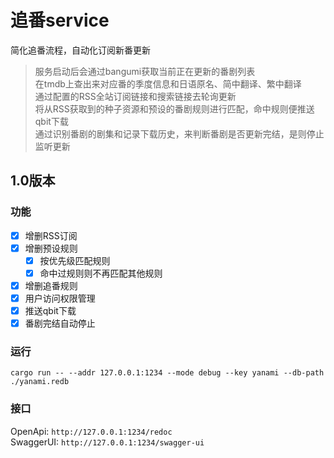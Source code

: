 # 追番service

简化追番流程，自动化订阅新番更新

> 服务启动后会通过bangumi获取当前正在更新的番剧列表  
> 在tmdb上查出来对应番的季度信息和日语原名、简中翻译、繁中翻译  
> 通过配置的RSS全站订阅链接和搜索链接去轮询更新  
> 将从RSS获取到的种子资源和预设的番剧规则进行匹配，命中规则便推送qbit下载  
> 通过识别番剧的剧集和记录下载历史，来判断番剧是否更新完结，是则停止监听更新

## 1.0版本

### 功能

- [x] 增删RSS订阅
- [x] 增删预设规则
  - [x] 按优先级匹配规则
  - [x] 命中过规则则不再匹配其他规则
- [x] 增删追番规则
- [x] 用户访问权限管理
- [x] 推送qbit下载
- [x] 番剧完结自动停止

### 运行

`cargo run -- --addr 127.0.0.1:1234 --mode debug --key yanami --db-path ./yanami.redb`

### 接口
OpenApi: `http://127.0.0.1:1234/redoc`  
SwaggerUI: `http://127.0.0.1:1234/swagger-ui`
